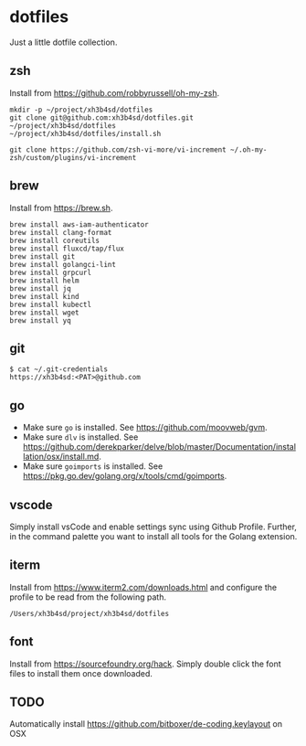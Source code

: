 # dotfiles

Just a little dotfile collection.



## zsh

Install from https://github.com/robbyrussell/oh-my-zsh.

```
mkdir -p ~/project/xh3b4sd/dotfiles
git clone git@github.com:xh3b4sd/dotfiles.git ~/project/xh3b4sd/dotfiles
~/project/xh3b4sd/dotfiles/install.sh
```

```
git clone https://github.com/zsh-vi-more/vi-increment ~/.oh-my-zsh/custom/plugins/vi-increment
```



## brew

Install from https://brew.sh.

```
brew install aws-iam-authenticator
brew install clang-format
brew install coreutils
brew install fluxcd/tap/flux
brew install git
brew install golangci-lint
brew install grpcurl
brew install helm
brew install jq
brew install kind
brew install kubectl
brew install wget
brew install yq
```



## git

```
$ cat ~/.git-credentials
https://xh3b4sd:<PAT>@github.com
```



## go

- Make sure `go` is installed. See https://github.com/moovweb/gvm.
- Make sure `dlv` is installed. See https://github.com/derekparker/delve/blob/master/Documentation/installation/osx/install.md.
- Make sure `goimports` is installed. See https://pkg.go.dev/golang.org/x/tools/cmd/goimports.



## vscode

Simply install vsCode and enable settings sync using Github Profile. Further, in
the command palette you want to install all tools for the Golang extension.



## iterm

Install from https://www.iterm2.com/downloads.html and configure the profile to
be read from the following path.

```
/Users/xh3b4sd/project/xh3b4sd/dotfiles
```



## font

Install from https://sourcefoundry.org/hack. Simply double click the font files
to install them once downloaded.



## TODO

Automatically install https://github.com/bitboxer/de-coding.keylayout on OSX
